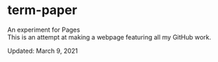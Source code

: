 # term-paper
An experiment for Pages <br>
This is an attempt at making a webpage featuring all my GitHub work.
<p>Updated: March 9, 2021</p>
